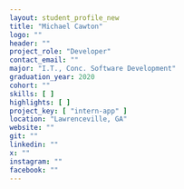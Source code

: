 ```yaml
---
layout: student_profile_new
title: "Michael Cawton"
logo: ""
header: ""
project_role: "Developer"
contact_email: ""
major: "I.T., Conc. Software Development"
graduation_year: 2020
cohort: ""
skills: [ ]
highlights: [ ]
project_key: [ "intern-app" ]
location: "Lawrenceville, GA"
website: ""
git: ""
linkedin: ""
x: ""
instagram: ""
facebook: ""
---
```

